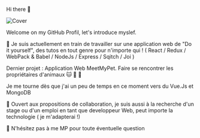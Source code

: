 Hi there :wave:

![Cover](https://github.com/Pouiks/VirgileJoinville/blob/main/img/header.png)

Welcome on my GitHub Profil, let's introduce myslef.

:construction: Je suis actuellement en train de travailler sur une application web de "Do it yourself", des tutos en tout genre pour n'importe qui !
( React / Redux / WebPack & Babel / NodeJs / Express / Sqitch / Joi ) 

Dernier projet : Application Web MeetMyPet. Faire se rencontrer les propriétaires d'animaux  :cat: :dog: :horse:

Je me tourne dès que j'ai un peu de temps en ce moment vers du Vue.Js et MongoDB

:open_hands: Ouvert aux propositions de collaboration, je suis aussi à la recherche d'un stage ou d'un emploi en tant que developpeur Web, peut importe la technologie ( je m'adapterai !)

:incoming_envelope: N'hésitez pas à me MP pour toute éventuelle question

